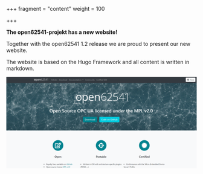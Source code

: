 +++
fragment = "content"
weight = 100

+++

**The open62541-projekt has a new website!**

Together with the open62541 1.2 release we are proud to present our new website.

The website is based on the Hugo Framework and all content is written in markdown.

 
![open62541 website](/static/images/new_site.PNG "Starting Page")